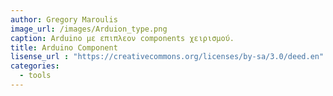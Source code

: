 ```yaml
---
author: Gregory Maroulis
image_url: /images/Arduion_type.png
caption: Arduino με επιπλεον components χειρισμού.  
title: Arduino Component
lisense_url : "https://creativecommons.org/licenses/by-sa/3.0/deed.en"
categories:
  - tools
---
```

